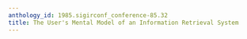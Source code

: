 ```yaml
---
anthology_id: 1985.sigirconf_conference-85.32
title: The User's Mental Model of an Information Retrieval System
---
```

